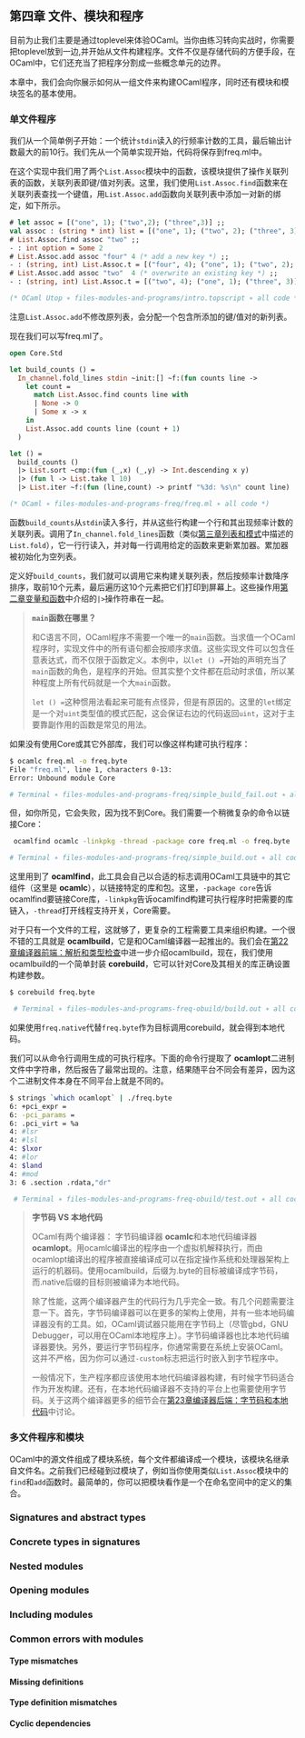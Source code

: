 ## 第四章 文件、模块和程序
目前为止我们主要是通过toplevel来体验OCaml。当你由练习转向实战时，你需要把toplevel放到一边,并开始从文件构建程序。文件不仅是存储代码的方便手段，在OCaml中，它们还充当了把程序分割成一些概念单元的边界。

本章中，我们会向你展示如何从一组文件来构建OCaml程序，同时还有模块和模块签名的基本使用。

### 单文件程序
我们从一个简单例子开始：一个统计`stdin`读入的行频率计数的工具，最后输出计数最大的前10行。我们先从一个简单实现开始，代码将保存到freq.ml中。

在这个实现中我们用了两个`List.Assoc`模块中的函数，该模块提供了操作关联列表的函数，关联列表即键/值对列表。这里，我们使用`List.Assoc.find`函数来在关联列表查找一个键值，用`List.Assoc.add`函数向关联列表中添加一对新的绑定，如下所示。
```ocaml
# let assoc = [("one", 1); ("two",2); ("three",3)] ;;
val assoc : (string * int) list = [("one", 1); ("two", 2); ("three", 3)]
# List.Assoc.find assoc "two" ;;
- : int option = Some 2
# List.Assoc.add assoc "four" 4 (* add a new key *) ;;
- : (string, int) List.Assoc.t = [("four", 4); ("one", 1); ("two", 2); ("three", 3)]
# List.Assoc.add assoc "two"  4 (* overwrite an existing key *) ;;
- : (string, int) List.Assoc.t = [("two", 4); ("one", 1); ("three", 3)]

(* OCaml Utop ∗ files-modules-and-programs/intro.topscript ∗ all code *)
```
注意`List.Assoc.add`不修改原列表，会分配一个包含所添加的键/值对的新列表。

现在我们可以写freq.ml了。
```ocaml
open Core.Std

let build_counts () =
  In_channel.fold_lines stdin ~init:[] ~f:(fun counts line ->
    let count =
      match List.Assoc.find counts line with
      | None -> 0
      | Some x -> x
    in
    List.Assoc.add counts line (count + 1)
  )

let () =
  build_counts ()
  |> List.sort ~cmp:(fun (_,x) (_,y) -> Int.descending x y)
  |> (fun l -> List.take l 10)
  |> List.iter ~f:(fun (line,count) -> printf "%3d: %s\n" count line)

(* OCaml ∗ files-modules-and-programs-freq/freq.ml ∗ all code *)
```
函数`build_counts`从`stdin`读入多行，并从这些行构建一个行和其出现频率计数的关联列表。调用了`In_channel.fold_lines`函数（类似[第三章列表和模式](#列表和模式)中描述的`List.fold`），它一行行读入，并对每一行调用给定的函数来更新累加器。累加器被初始化为空列表。

定义好`build_counts`，我们就可以调用它来构建关联列表，然后按频率计数降序排序，取前10个元素，最后遍历这10个元素把它们打印到屏幕上。这些操作用[第二章变量和函数](#变量和函数)中介绍的`|>`操作符串在一起。

> **`main`函数在哪里？**
>
> 和C语言不同，OCaml程序不需要一个唯一的`main`函数。当求值一个OCaml程序时，实现文件中的所有语句都会按顺序求值。这些实现文件可以包含任意表达式，而不仅限于函数定义。本例中，以`let () =`开始的声明充当了`main`函数的角色，是程序的开始。但其实整个文件都在启动时求值，所以某种程度上所有代码就是一个大`main`函数。
>
> `let () =`这种惯用法看起来可能有点怪异，但是有原因的。这里的`let`绑定是一个对`uint`类型值的模式匹配，这会保证右边的代码返回`uint`，这对于主要靠副作用的函数是常见的用法。

如果没有使用Core或其它外部库，我们可以像这样构建可执行程序：
```bash
$ ocamlc freq.ml -o freq.byte
File "freq.ml", line 1, characters 0-13:
Error: Unbound module Core

# Terminal ∗ files-modules-and-programs-freq/simple_build_fail.out ∗ all code 
```
但，如你所见，它会失败，因为找不到Core。我们需要一个稍微复杂的命令以链接Core：
```bash
 ocamlfind ocamlc -linkpkg -thread -package core freq.ml -o freq.byte

# Terminal ∗ files-modules-and-programs-freq/simple_build.out ∗ all code
```
这里用到了 **ocamlfind**，此工具会自己以合适的标志调用OCaml工具链中的其它组件（这里是 **ocamlc**），以链接特定的库和包。这里，`-package core`告诉ocamlfind要链接Core库，`-linkpkg`告诉ocamlfind构建可执行程序时把需要的库链入，`-thread`打开线程支持开关，Core需要。

对于只有一个文件的工程，这就够了，更复杂的工程需要工具来组织构建。一个很不错的工具就是 **ocamlbuild**，它是和OCaml编译器一起推出的。我们会在[第22章编译器前端：解析和类型检查](#编译器前端解析和类型检查)中进一步介绍ocamlbuild，现在，我们使用ocamlbuild的一个简单封装 **corebuild**，它可以针对Core及其相关的库正确设置构建参数。
```bash
$ corebuild freq.byte

 # Terminal ∗ files-modules-and-programs-freq-obuild/build.out ∗ all code
```
如果使用`freq.native`代替`freq.byte`作为目标调用corebuild，就会得到本地代码。

我们可以从命令行调用生成的可执行程序。下面的命令行提取了 **ocamlopt**二进制文件中字符串，然后报告了最常出现的。注意，结果随平台不同会有差异，因为这个二进制文件本身在不同平台上就是不同的。
```bash
$ strings `which ocamlopt` | ./freq.byte
6: +pci_expr =
6: -pci_params =
6: .pci_virt = %a
4: #lsr
4: #lsl
4: $lxor
4: #lor
4: $land
4: #mod
3: 6 .section .rdata,"dr"

 # Terminal ∗ files-modules-and-programs-freq-obuild/test.out ∗ all code
```

> **字节码 VS 本地代码**
>
> OCaml有两个编译器： 字节码编译器 **ocamlc**和本地代码编译器 **ocamlopt**。用ocamlc编译出的程序由一个虚拟机解释执行，而由ocamlopt编译出的程序被直接编译成可以在指定操作系统和处理器架构上运行的机器码。使用ocamlbuild，后缀为.byte的目标被编译成字节码，而.native后缀的目标则被编译为本地代码。
>
> 除了性能，这两个编译器产生的代码行为几乎完全一致。有几个问题需要注意一下。首先，字节码编译器可以在更多的架构上使用，并有一些本地码编译器没有的工具。如，OCaml调试器只能用在字节码上（尽管gbd，GNU Debugger，可以用在OCaml本地程序上）。字节码编译器也比本地代码编译器要快。另外，要运行字节码程序，你通常需要在系统上安装OCaml。这并不严格，因为你可以通过`-custom`标志把运行时嵌入到字节程序中。
>
> 一般情况下，生产程序都应该使用本地代码编译器构建，有时候字节码适合作为开发构建。还有，在本地代码编译器不支持的平台上也需要使用字节码。关于这两个编译器更多的细节会在[第23章编译器后端：字节码和本地代码](#编译器后端：字节码和本地代码)中讨论。

### 多文件程序和模块
OCaml中的源文件组成了模块系统，每个文件都编译成一个模块，该模块名继承自文件名。之前我们已经碰到过模块了，例如当你使用类似`List.Assoc`模块中的`find`和`add`函数时。最简单的，你可以把模块看作是一个在命名空间中的定义的集合。

### Signatures and abstract types

### Concrete types in signatures

### Nested modules

### Opening modules

### Including modules

### Common errors with modules
#### Type mismatches
#### Missing definitions
#### Type definition mismatches
#### Cyclic dependencies

